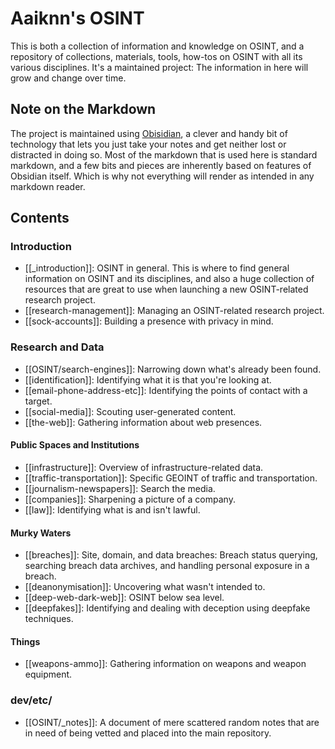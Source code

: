 # Aaiknn's OSINT
This is both a collection of information and knowledge on OSINT, and a repository of collections, materials, tools, how-tos on OSINT with all its various disciplines. It's a maintained project: The information in here will grow and change over time.

## Note on the Markdown
The project is maintained using [Obisidian](https://obsidian.md/), a clever and handy bit of technology that lets you just take your notes and get neither lost or distracted in doing so. Most of the markdown that is used here is standard markdown, and a few bits and pieces are inherently based on features of Obsidian itself. Which is why not everything will render as intended in any markdown reader.

## Contents
### Introduction
* [[_introduction]]: OSINT in general. This is where to find general information on OSINT and its disciplines, and also a huge collection of resources that are great to use when launching a new OSINT-related research project.
* [[research-management]]: Managing an OSINT-related research project.
* [[sock-accounts]]: Building a presence with privacy in mind.

### Research and Data
* [[OSINT/search-engines]]: Narrowing down what's already been found.
* [[identification]]: Identifying what it is that you're looking at.
* [[email-phone-address-etc]]: Identifying the points of contact with a target.
* [[social-media]]: Scouting user-generated content.
* [[the-web]]: Gathering information about web presences.

#### Public Spaces and Institutions
* [[infrastructure]]: Overview of infrastructure-related data.
* [[traffic-transportation]]: Specific GEOINT of traffic and transportation.
* [[journalism-newspapers]]: Search the media.
* [[companies]]: Sharpening a picture of a company.
* [[law]]: Identifying what is and isn't lawful.

#### Murky Waters
* [[breaches]]: Site, domain, and data breaches: Breach status querying, searching breach data archives, and handling personal exposure in a breach.
* [[deanonymisation]]: Uncovering what wasn't intended to.
* [[deep-web-dark-web]]: OSINT below sea level.
* [[deepfakes]]: Identifying and dealing with deception using deepfake techniques.

#### Things
* [[weapons-ammo]]: Gathering information on weapons and weapon equipment.

### dev/etc/
* [[OSINT/_notes]]: A document of mere scattered random notes that are in need of being vetted and placed into the main repository.  